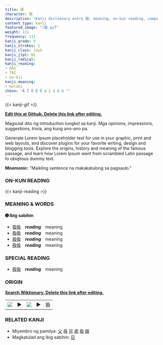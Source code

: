 ```yaml
---
title: 扱
character: 扱
description: "Kanji dictionary entry 扱: meaning, on-kun reading, compounds, origin, related kanji"
content_type: kanji
featured_image: "/扱.gif"
weight: 111
frequency: 111
kanji_grade: 9
kanji_strokes: 1
kanji_class: Jōyō
kanji_jlpt: N1
kanji_radical: 
kanji_reading: 
- DAI
- TAI
- oo-kii
kanji_meaning:
- malaki
chōon: "Ā Ī Ū Ē Ō ā ī ū ē ō ’"
---
```

[//]: # (Don't edit the line below. Kanji animated GIF code is automatically generated.)
{{< kanji-gif >}}

[//]: # (Edit below this line.)

**[Edit this at Github. Delete this link after editing.](https://github.com/tim0g/tim/tree/main/content/kanji/扱/index.md)**

Magsulat dito ng introduction tungkol sa kanji. Mga opinions, impressions, suggestions, trivia, ang kung ano-ano pa.

Generate Lorem Ipsum placeholder text for use in your graphic, print and web layouts, and discover plugins for your favorite writing, design and blogging tools. Explore the origins, history and meaning of the famous passage, and learn how Lorem Ipsum went from scrambled Latin passage to ubiqitous dummy text.
 
**Mnemonic:** "Maikling sentence na makakatulong sa pagsaulo."

### ON-KUN READING

[//]: # (Don't edit the line below. ON-KUN READING code is automatically generated.)
{{< kanji-reading >}}

### MEANING & WORDS

#### ➊ **Ibig sabihin**
  - [扱](../扱)[扱](../扱)　***reading***　meaning
  - [扱](../扱)[扱](../扱)　***reading***　meaning
  - [扱](../扱)[扱](../扱)　***reading***　meaning
  - [扱](../扱)[扱](../扱)　***reading***　meaning

### SPECIAL READING
  - [扱](../扱)[扱](../扱)　***reading***　meaning

### ORIGIN

**[Search Wiktionary. Delete this link after editing.](https://wiktionary.org/wiki/扱)**
<table class="kanji-table"><tr><td>
<img src="60px-扱-bronze.svg.png">
</td><td>▶</td><td>
<img src="60px-扱-oracle.svg.png">
</td><td>▶</td>
<td class="kanji-origin">扱</td>
</tr></table>

### RELATED KANJI
- Miyembro ng pamilya: [父](../父) [母](../母) [兄](../兄) [弟](../弟) [扱](../扱) [娘](../娘)
- Magkatulad ang ibig sabihin: [日](../日)
